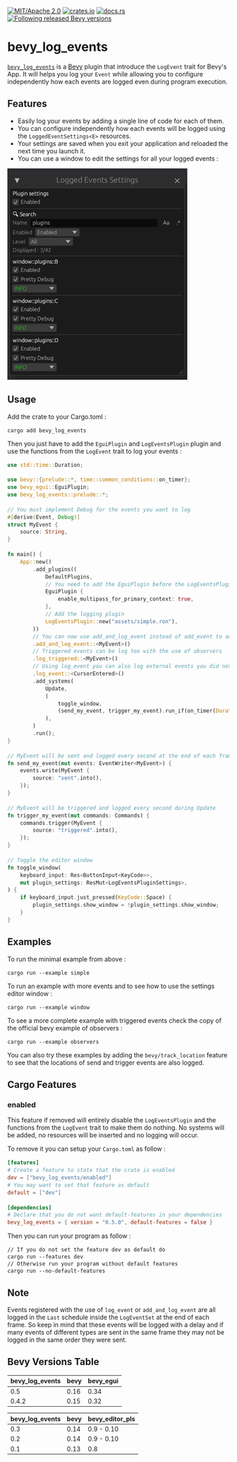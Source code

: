 [![MIT/Apache 2.0](https://img.shields.io/badge/license-MIT%2FApache-blue.svg)](https://github.com/YellowWaitt/bevy_log_events#license)
[![crates.io](https://img.shields.io/crates/v/bevy_log_events)](https://crates.io/crates/bevy_log_events)
[![docs.rs](https://docs.rs/bevy_log_events/badge.svg)](https://docs.rs/bevy_log_events)
[![Following released Bevy versions](https://img.shields.io/badge/Bevy%20tracking-released%20version-lightblue)](https://bevyengine.org/learn/quick-start/plugin-development/#main-branch-tracking)


# bevy_log_events

[`bevy_log_events`](https://github.com/YellowWaitt/bevy_log_events) is a [Bevy](https://bevyengine.org/) plugin that introduce the `LogEvent` trait for Bevy's App. It will helps you log your `Event` while allowing you to configure independently how each events are logged even during program execution.

## Features

- Easily log your events by adding a single line of code for each of them.
- You can configure independently how each events will be logged using the `LoggedEventSettings<E>` resources.
- Your settings are saved when you exit your application and reloaded the next time you launch it.
- You can use a window to edit the settings for all your logged events :

![](assets/editor_window.png)

## Usage

Add the crate to your Cargo.toml :
```
cargo add bevy_log_events
```

Then  you just have to add the `EguiPlugin` and `LogEventsPlugin` plugin and use the functions from the `LogEvent` trait to log your events :

```rust
use std::time::Duration;

use bevy::{prelude::*, time::common_conditions::on_timer};
use bevy_egui::EguiPlugin;
use bevy_log_events::prelude::*;

// You must implement Debug for the events you want to log
#[derive(Event, Debug)]
struct MyEvent {
    source: String,
}

fn main() {
    App::new()
        .add_plugins((
            DefaultPlugins,
            // You need to add the EguiPlugin before the LogEventsPlugin
            EguiPlugin {
                enable_multipass_for_primary_context: true,
            },
            // Add the logging plugin
            LogEventsPlugin::new("assets/simple.ron"),
        ))
        // You can now use add_and_log_event instead of add_event to add and log your events
        .add_and_log_event::<MyEvent>()
        // Triggered events can be log too with the use of observers
        .log_triggered::<MyEvent>()
        // Using log_event you can also log external events you did not add yourself
        .log_event::<CursorEntered>()
        .add_systems(
            Update,
            (
                toggle_window,
                (send_my_event, trigger_my_event).run_if(on_timer(Duration::from_secs(1))),
            ),
        )
        .run();
}

// MyEvent will be sent and logged every second at the end of each frame
fn send_my_event(mut events: EventWriter<MyEvent>) {
    events.write(MyEvent {
        source: "sent".into(),
    });
}

// MyEvent will be triggered and logged every second during Update
fn trigger_my_event(mut commands: Commands) {
    commands.trigger(MyEvent {
        source: "triggered".into(),
    });
}

// Toggle the editor window
fn toggle_window(
    keyboard_input: Res<ButtonInput<KeyCode>>,
    mut plugin_settings: ResMut<LogEventsPluginSettings>,
) {
    if keyboard_input.just_pressed(KeyCode::Space) {
        plugin_settings.show_window = !plugin_settings.show_window;
    }
}
```

## Examples

To run the minimal example from above :
```
cargo run --example simple
```

To run an example with more events and to see how to use the settings editor window :
```
cargo run --example window
```

To see a more complete example with triggered events check the copy of the official bevy example of observers :
```
cargo run --example observers
```

You can also try these examples by adding the `bevy/track_location` feature to see that the locations of send and trigger events are also logged.

## Cargo Features

### enabled

This feature if removed will entirely disable the `LogEventsPlugin` and the functions from the `LogEvent` trait to make them do nothing. No systems will be added, no resources will be inserted and no logging will occur.

To remove it you can setup your `Cargo.toml` as follow :
```toml
[features]
# Create a feature to state that the crate is enabled
dev = ["bevy_log_events/enabled"]
# You may want to set that feature as default
default = ["dev"]

[dependencies]
# Declare that you do not want default-features in your dependencies
bevy_log_events = { version = "0.5.0", default-features = false }
```

Then you can run your program as follow :
```
// If you do not set the feature dev as default do
cargo run --features dev
// Otherwise run your program without default features
cargo run --no-default-features
```

## Note

Events registered with the use of `log_event` or `add_and_log_event` are all logged in the `Last` schedule inside the `LogEventSet` at the end of each frame. So keep in mind that these events will be logged with a delay and if many events of different types are sent in the same frame they may not be logged in the same order they were sent.

## Bevy Versions Table

| bevy_log_events | bevy | bevy_egui |
| --------------- | ---- | --------- |
| 0.5             | 0.16 | 0.34      |
| 0.4.2           | 0.15 | 0.32      |

| bevy_log_events | bevy | bevy_editor_pls |
| --------------- | ---- | --------------- |
| 0.3             | 0.14 | 0.9 - 0.10      |
| 0.2             | 0.14 | 0.9 - 0.10      |
| 0.1             | 0.13 | 0.8             |
